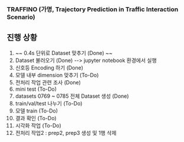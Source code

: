 ### TRAFFINO (가명, Trajectory Prediction in Traffic Interaction Scenario)


## 진행 상황 ##
1.  ~~ 0.4s 단위로 Dataset 맞추기 (Done) ~~
2. Dataset 불러오기 (Done) --> jupyter notebook 환경에서 실행
3. 신호등 Encoding 하기 (Done)
4. 모델 내부 dimension 맞추기 (To-Do)
5. 전처리 작업 관련 조사 (Done)
6. mini test (To-Do)
7. datasets 0769 ~ 0785 전체 Dataset 생성 (Done)
8. train/val/test 나누기 (To-Do)
9. 모델 train (To-Do)
10. 결과 확인 (To-Do)
11. 시각화 작업 (To-Do)
12. 전처리 작업2 : prep2, prep3 생성 및 1행 삭제 




